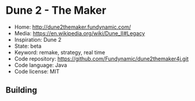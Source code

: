 # Dune 2 - The Maker

- Home: http://dune2themaker.fundynamic.com/
- Media: https://en.wikipedia.org/wiki/Dune_II#Legacy
- Inspiration: Dune 2
- State: beta
- Keyword: remake, strategy, real time
- Code repository: https://github.com/Fundynamic/dune2themaker4j.git
- Code language: Java
- Code license: MIT

## Building
